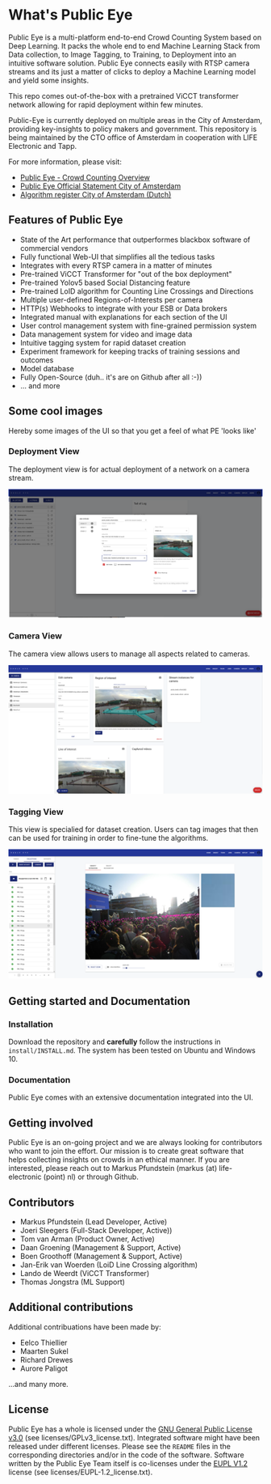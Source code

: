 # What's Public Eye

Public Eye is a multi-platform end-to-end Crowd Counting System based on Deep Learning. It packs the whole end to end Machine Learning Stack from Data collection, to Image Tagging, to Training, to Deployment into an intuitive software solution. Public Eye connects easily with RTSP camera streams and its just a matter of clicks to deploy a Machine Learning model and yield some insights. 

This repo comes out-of-the-box with a pretrained ViCCT transformer network allowing for rapid deployment within few minutes. 

Public-Eye is currently deployed on multiple areas in the City of Amsterdam, providing key-insights to policy makers and government. This repository is being maintained by the CTO office of Amsterdam in cooperation with LIFE Electronic and Tapp.

For more information, please visit:

- [Public Eye - Crowd Counting Overview](https://www.tapp.nl/projects/public-eye)
- [Public Eye Official Statement City of Amsterdam](https://www.amsterdam.nl/innovatie/mobiliteit/public-eye/)
- [Algorithm register City of Amsterdam (Dutch)](https://algoritmeregister.amsterdam.nl/public-eye/)

## Features of Public Eye

- State of the Art performance that outperformes blackbox software of commercial vendors
- Fully functional Web-UI that simplifies all the tedious tasks
- Integrates with every RTSP camera in a matter of minutes
- Pre-trained ViCCT Transformer for "out of the box deployment"
- Pre-trained Yolov5 based Social Distancing feature
- Pre-trained LoID algorithm for Counting Line Crossings and Directions
- Multiple user-defined Regions-of-Interests per camera
- HTTP(s) Webhooks to integrate with your ESB or Data brokers
- Integrated manual with explanations for each section of the UI
- User control management system with fine-grained permission system
- Data management system for video and image data
- Intuitive tagging system for rapid dataset creation
- Experiment framework for keeping tracks of training sessions and outcomes
- Model database
- Fully Open-Source (duh.. it's are on Github after all :-))
- ... and more

## Some cool images

Hereby some images of the UI so that you get a feel of what PE 'looks like'

### Deployment View

The deployment view is for actual deployment of a network on a camera stream.

![Deployment View](./images/deployment-view.png)

### Camera View

The camera view allows users to manage all aspects related to cameras. 

![Camera View](./images/camera-view.png)

### Tagging View

This view is specialied for dataset creation. Users can tag images that then can be used for training in order to fine-tune the algorithms.

![Tagging View](./images/tagging-view.png)

## Getting started and Documentation

### Installation

Download the repository and **carefully** follow the instructions in `install/INSTALL.md`. The system has been tested on Ubuntu and Windows 10.

### Documentation

Public Eye comes with an extensive documentation integrated into the UI. 

## Getting involved

Public Eye is an on-going project and we are always looking for contributors who want to join the effort. Our mission is to create great software that helps collecting insights on crowds in an ethical manner. If you are interested, please reach out to Markus Pfundstein (markus (at) life-electronic (point) nl) or through Github.

## Contributors

- Markus Pfundstein (Lead Developer, Active)
- Joeri Sleegers (Full-Stack Developer, Active))
- Tom van Arman (Product Owner, Active)
- Daan Groening (Management & Support, Active)
- Boen Groothoff (Management & Support, Active)
- Jan-Erik van Woerden (LoiD Line Crossing algorithm)
- Lando de Weerdt (ViCCT Transformer)
- Thomas Jongstra (ML Support)

## Additional contributions

Additional contribuations have been made by:

- Eelco Thiellier
- Maarten Sukel
- Richard Drewes
- Aurore Paligot

...and many more.

## License

Public Eye has a whole is licensed under the [GNU General Public License v3.0](https://www.gnu.org/licenses/gpl-3.0.nl.html) (see licenses/GPLv3_license.txt). Integrated software might have been released under different licenses. Please see the `README` files in the corresponding directories and/or in the code of the software. Software written by the Public Eye Team itself is co-licenses under the [EUPL V1.2](https://joinup.ec.europa.eu/sites/default/files/custom-page/attachment/2020-03/EUPL-1.2%20EN.txt) license (see licenses/EUPL-1.2_license.txt).